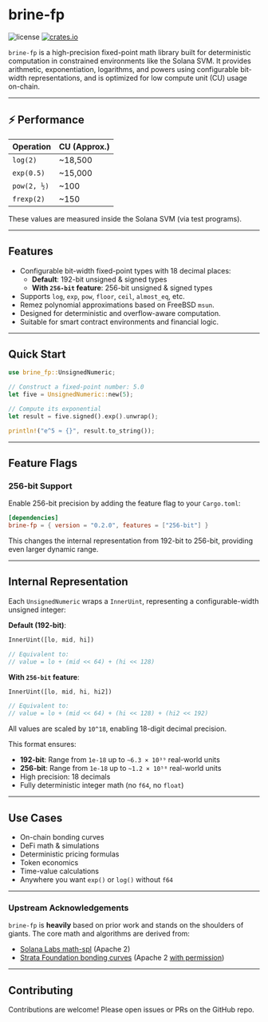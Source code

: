 # brine-fp

[license-image]: https://img.shields.io/badge/license-apache2-blue.svg?style=flat
![license][license-image]
[![crates.io](https://img.shields.io/crates/v/brine-fp.svg?style=flat)](https://crates.io/crates/brine-fp)

`brine-fp` is a high-precision fixed-point math library built for deterministic computation in constrained environments like the Solana SVM. It provides arithmetic, exponentiation, logarithms, and powers using configurable bit-width representations, and is optimized for low compute unit (CU) usage on-chain.

---

## ⚡ Performance

| Operation    | CU (Approx.) |
|--------------|--------------|
| `log(2)`     |     ~18,500  |
| `exp(0.5)`   |     ~15,000  |
| `pow(2, ½)`  |        ~100  |
| `frexp(2)`   |        ~150  |

These values are measured inside the Solana SVM (via test programs).

---

## Features

- Configurable bit-width fixed-point types with 18 decimal places:
  - **Default**: 192-bit unsigned & signed types
  - **With `256-bit` feature**: 256-bit unsigned & signed types
- Supports `log`, `exp`, `pow`, `floor`, `ceil`, `almost_eq`, etc.
- Remez polynomial approximations based on FreeBSD `msun`.
- Designed for deterministic and overflow-aware computation.
- Suitable for smart contract environments and financial logic.

---

## Quick Start

```rust
use brine_fp::UnsignedNumeric;

// Construct a fixed-point number: 5.0
let five = UnsignedNumeric::new(5);

// Compute its exponential
let result = five.signed().exp().unwrap();

println!("e^5 ≈ {}", result.to_string());
```

---

## Feature Flags

### 256-bit Support

Enable 256-bit precision by adding the feature flag to your `Cargo.toml`:

```toml
[dependencies]
brine-fp = { version = "0.2.0", features = ["256-bit"] }
```

This changes the internal representation from 192-bit to 256-bit, providing even larger dynamic range.

---

## Internal Representation

Each `UnsignedNumeric` wraps a `InnerUint`, representing a configurable-width unsigned integer:

**Default (192-bit)**:
```rust
InnerUint([lo, mid, hi])

// Equivalent to:
// value = lo + (mid << 64) + (hi << 128)
```

**With `256-bit` feature**:
```rust
InnerUint([lo, mid, hi, hi2])

// Equivalent to:
// value = lo + (mid << 64) + (hi << 128) + (hi2 << 192)
```

All values are scaled by `10^18`, enabling 18-digit decimal precision. 

This format ensures:

- **192-bit**: Range from `1e-18` up to `~6.3 × 10³⁹` real-world units
- **256-bit**: Range from `1e-18` up to `~1.2 × 10⁵⁸` real-world units
- High precision: 18 decimals
- Fully deterministic integer math (no `f64`, no `float`)

---

## Use Cases

- On-chain bonding curves
- DeFi math & simulations
- Deterministic pricing formulas
- Token economics
- Time-value calculations
- Anywhere you want `exp()` or `log()` without `f64`

---

### Upstream Acknowledgements

`brine-fp` is **heavily** based on prior work and stands on the shoulders of giants. The core math and algorithms are derived from:

- [Solana Labs math-spl](https://github.com/solana-labs/solana-program-library/blob/v2.0/libraries/math/src/precise_number.rs) (Apache 2)
- [Strata Foundation bonding curves](https://github.com/StrataFoundation/strata/blob/master/programs/spl-token-bonding/src/signed_precise_number.rs) (Apache 2 [with permission](https://x.com/redacted_noah/status/1948885849216876628))

---

## Contributing

Contributions are welcome! Please open issues or PRs on the GitHub repo.
